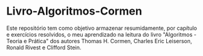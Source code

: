 # Livro-Algoritmos-Cormen

Este repositório tem como objetivo armazenar resumidamente, por capítulo e exercícios resolvidos, o meu aprendizado na leitura do livro "Algoritmos - Teoria e Prática" dos autores Thomas H. Cormen, Charles Eric Leiserson, Ronald Rivest e Clifford Stein.
